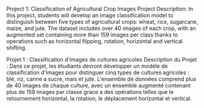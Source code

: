 Project 1: Classification of Agricultural Crop Images
Project Description: In this project, students will develop an image classification model to distinguish between 
five types of agricultural crops: wheat, rice, sugarcane, maize, and jute. The dataset includes over 40 images of each crop, 
with an augmented set containing more than 159 images per class thanks to operations such as horizontal flipping, rotation, horizontal and vertical shifting.


Projet 1 : Classification d'images de cultures agricoles
Description du Projet : Dans ce projet, les étudiants devront développer un modéle de classification d'images pour distinguer
cinq types de cultures agricoles : blé, riz, canne a sucre, mais et jute. L'ensemble de données comprend plus 
de 40 images de chaque culture, avec un ensemble augmenté contenant plus de 159 images par classe grace a des opérations 
telles que le retournement horizontal, la rotation, le déplacement horizontal et vertical.
